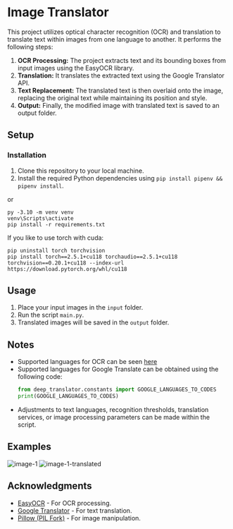# Image Translator

This project utilizes optical character recognition (OCR) and translation to translate text within images from one language to another. It performs the following steps:

1. **OCR Processing:** The project extracts text and its bounding boxes from input images using the EasyOCR library.
2. **Translation:** It translates the extracted text using the Google Translator API.
3. **Text Replacement:** The translated text is then overlaid onto the image, replacing the original text while maintaining its position and style.
4. **Output:** Finally, the modified image with translated text is saved to an output folder.

## Setup

### Installation

1. Clone this repository to your local machine.
2. Install the required Python dependencies using `pip install pipenv && pipenv install`.

or

```
py -3.10 -m venv venv
venv\Scripts\activate
pip install -r requirements.txt
```

If you like to use torch with cuda:

```
pip uninstall torch torchvision
pip install torch==2.5.1+cu118 torchaudio==2.5.1+cu118 torchvision==0.20.1+cu118 --index-url https://download.pytorch.org/whl/cu118
```

## Usage

1. Place your input images in the `input` folder.
2. Run the script `main.py`.
3. Translated images will be saved in the `output` folder.

## Notes

-   Supported languages for OCR can be seen [here](https://www.jaided.ai/easyocr/)
-   Supported languages for Google Translate can be obtained using the following code:
    ```python
    from deep_translator.constants import GOOGLE_LANGUAGES_TO_CODES
    print(GOOGLE_LANGUAGES_TO_CODES)
    ```
-   Adjustments to text languages, recognition thresholds, translation services, or image processing parameters can be made within the script.

## Examples

![image-1](https://github.com/boysugi20/python-image-translator/assets/53815726/cc2a52b3-2627-4f08-a428-c0dba4341bda)
![image-1-translated](https://github.com/boysugi20/python-image-translator/assets/53815726/3ecafe2e-df19-4ca2-aeff-b05cc89394db)


## Acknowledgments

-   [EasyOCR](https://github.com/JaidedAI/EasyOCR) - For OCR processing.
-   [Google Translator](https://pypi.org/project/deep-translator/) - For text translation.
-   [Pillow (PIL Fork)](https://python-pillow.org/) - For image manipulation.
